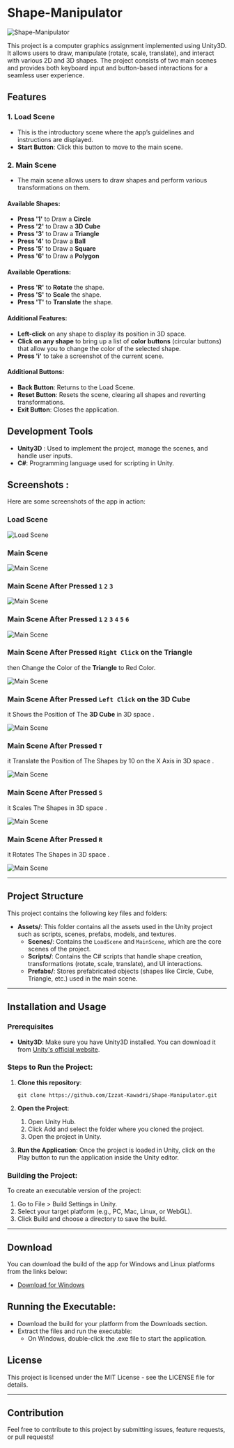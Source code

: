 # Shape-Manipulator

![Shape-Manipulator](./Screenshots/ShapeManipulator.png)

This project is a computer graphics assignment implemented using Unity3D. It allows users to draw, manipulate (rotate, scale, translate), and interact with various 2D and 3D shapes. The project consists of two main scenes and provides both keyboard input and button-based interactions for a seamless user experience.

## Features

### 1. Load Scene
- This is the introductory scene where the app’s guidelines and instructions are displayed.
- **Start Button**: Click this button to move to the main scene.

### 2. Main Scene
- The main scene allows users to draw shapes and perform various transformations on them.
  
#### Available Shapes:
- **Press '1'** to Draw a **Circle**
- **Press '2'** to Draw a **3D Cube**
- **Press '3'** to Draw a **Triangle**
- **Press '4'** to Draw a **Ball**
- **Press '5'** to Draw a **Square**
- **Press '6'** to Draw a **Polygon**

#### Available Operations:
- **Press 'R'** to **Rotate** the shape.
- **Press 'S'** to **Scale** the shape.
- **Press 'T'** to **Translate** the shape.

#### Additional Features:
- **Left-click** on any shape to display its position in 3D space.
- **Click on any shape** to bring up a list of **color buttons** (circular buttons) that allow you to change the color of the selected shape.
- **Press 'i'** to take a screenshot of the current scene.

#### Additional Buttons:
- **Back Button**: Returns to the Load Scene.
- **Reset Button**: Resets the scene, clearing all shapes and reverting transformations.
- **Exit Button**: Closes the application.

## Development Tools

- **Unity3D** : Used to implement the project, manage the scenes, and handle user inputs.
- **C#**: Programming language used for scripting in Unity.

## Screenshots :
Here are some screenshots of the app in action:

### Load Scene
![Load Scene](./Screenshots/Screenshot1.png)

### Main Scene
![Main Scene](./Screenshots/Screenshot2.png)

### Main Scene After Pressed `1` `2` `3`
![Main Scene](./Screenshots/Screenshot3.png)

### Main Scene After Pressed `1` `2` `3` `4` `5` `6`
![Main Scene](./Screenshots/Screenshot4.png)


### Main Scene After Pressed `Right Click` on the **Triangle** 
then Change the Color of the **Triangle** to Red Color.

![Main Scene](./Screenshots/Screenshot5.png)


### Main Scene After Pressed `Left Click` on the **3D Cube**
it Shows the Position of The **3D Cube** in 3D space .

![Main Scene](./Screenshots/Screenshot6.png)


### Main Scene After Pressed `T`
it Translate the Position of The Shapes by 10 on the X Axis in 3D space .

![Main Scene](./Screenshots/Screenshot7.png)


### Main Scene After Pressed `S`
it Scales The Shapes in 3D space .

![Main Scene](./Screenshots/Screenshot8.png)


### Main Scene After Pressed `R`
it Rotates The Shapes in 3D space .

![Main Scene](./Screenshots/Screenshot9.png)

---

## Project Structure
This project contains the following key files and folders:

- **Assets/**: This folder contains all the assets used in the Unity project such as scripts, scenes, prefabs, models, and textures.
  - **Scenes/**: Contains the `LoadScene` and `MainScene`, which are the core scenes of the project.
  - **Scripts/**: Contains the C# scripts that handle shape creation, transformations (rotate, scale, translate), and UI interactions.
  - **Prefabs/**: Stores prefabricated objects (shapes like Circle, Cube, Triangle, etc.) used in the main scene.
  
--- 

## Installation and Usage

### Prerequisites
- **Unity3D**: Make sure you have Unity3D installed. You can download it from [Unity's official website](https://unity.com/).

### Steps to Run the Project:
1. **Clone this repository**:
   ```
   git clone https://github.com/Izzat-Kawadri/Shape-Manipulator.git
   ```
2. **Open the Project**:
     1. Open Unity Hub.
     2. Click Add and select the folder where you cloned the project.
     3. Open the project in Unity.

3. **Run the Application**:
        Once the project is loaded in Unity, click on the Play button to run the application inside the Unity editor.

### Building the Project:

To create an executable version of the project:

  1. Go to File > Build Settings in Unity.
  2. Select your target platform (e.g., PC, Mac, Linux, or WebGL).
  3.  Click Build and choose a directory to save the build.

--- 

## Download
You can download the build of the app for Windows and Linux platforms from the links below:

- [Download for Windows ](./Shape%20Manipulator.zip)  


## Running the Executable:
- Download the build for your platform from the Downloads section.
- Extract the files and run the executable:
   - On Windows, double-click the .exe file to start the application.
   

## License

This project is licensed under the MIT License - see the LICENSE file for details.

--- 

## Contribution

Feel free to contribute to this project by submitting issues, feature requests, or pull requests!

